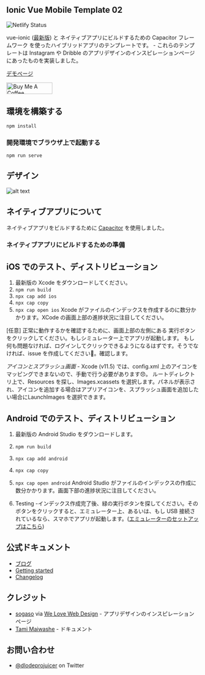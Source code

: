 ## Ionic Vue Mobile Template 02 
![Netlify Status](https://api.netlify.com/api/v1/badges/df00213c-224d-4db4-a4bf-5dced2e2869d/deploy-status)


vue-ionic ([最新版](https://ionicframework.com/blog/announcing-the-new-ionic-vue-beta/)) と ネイティブアプリにビルドするための Capacitor フレームワーク を使ったハイブリッドアプリのテンプレートです。 - これらのテンプレートは Instagram や Dribble のアプリデザインのインスピレーションページにあったものを実装しました。

[デモページ](https://ionic-vue-mobile-template-02.netlify.app)

<a href="https://www.buymeacoffee.com/simomafuxwana" target="_blank"><img src="https://cdn.buymeacoffee.com/buttons/v2/default-yellow.png" alt="Buy Me A Coffee" width="120px" height="30px" style="height: 30px !important;width: 120px !important;" ></a>

## 環境を構築する
```
npm install
```

### 開発環境でブラウザ上で起動する
```
npm run serve
```

## デザイン
![alt text](/design.png "Logo Title Text 1")

## ネイティブアプリについて

ネイティブアプリをビルドするために [Capacitor](https://capacitorjs.com/docs/getting-started) を使用しました。

### ネイティブアプリにビルドするための準備

## iOS でのテスト、ディストリビューション
1. 最新版の Xcode をダウンロードしてください。
2. `npm run build`
3. `npx cap add ios`
3. `npx cap copy`
4. `npx cap open ios` Xcode がファイルのインデックスを作成するのに数分かかります。XCode の画面上部の進捗状況に注目してください。

[任意] 正常に動作するかを確認するために、画面上部の左側にある 実行ボタンをクリックしてください。もしシミュレーター上でアプリが起動します。 もし何も問題なければ、ログインしてクリックできるようになるはずです。そうでなければ、issue を作成してください🤷。確認します。

*アイコンとスプラッシュ画面* - Xcode (v11.5) では、config.xml 上のアイコンをマッピングできまないので、手動で行う必要があります😞。 ルートディレクトリ上で、Resources を探し、Images.xcassets を選択します。パネルが表示され、アイコンを追加する場合はアプリアイコンを、スプラッシュ画面を追加したい場合にLaunchImages を選択できます。

## Android でのテスト、ディストリビューション
1. 最新版の Android Studio をダウンロードします。
2. `npm run build`
3. `npx cap add android`
3. `npx cap copy`
4. `npx cap open android` Android Studio がファイルのインデックスの作成に数分かかります。画面下部の進捗状況に注目してください。

5. Testing -インデックス作成完了後、緑の実行ボタンを探してください。そのボタンをクリックすると、エミュレーター上、あるいは、もし USB 接続されているなら、スマホでアプリが起動します。([エミュレーターのセットアップはこちら](https://developer.android.com/studio/run/managing-avds))

## 公式ドキュメント
- [ブログ](https://ionicframework.com/blog/announcing-ionic-vue/)
- [Getting started](https://ionicframework.com/docs/vue/quickstart)
- [Changelog](https://github.com/ionic-team/ionic-framework/blob/master/CHANGELOG.md)

## クレジット
-  [sogaso](https://www.instagram.com/sogaso/) via [We Love Web Design](https://www.instagram.com/p/B9E-9DFH2-1) - アプリデザインのインスピレーションページ
- [Tami Maiwashe](https://www.linkedin.com/in/tami-maiwashe-32824a19a/) - ドキュメント

## お問い合わせ
- [@dlodeprojuicer](https://twitter.com/dlodeprojuicer) on Twitter